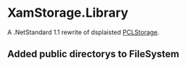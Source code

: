 # XamStorage.Library
A  .NetStandard 1.1 rewrite of dsplaisted [PCLStorage](https://github.com/dsplaisted/PCLStorage).

## Added public directorys to FileSystem

```C#

```

